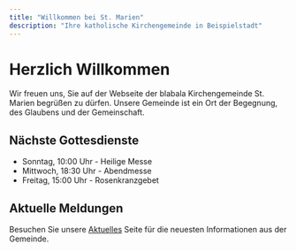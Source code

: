 ```yaml
---
title: "Willkommen bei St. Marien"
description: "Ihre katholische Kirchengemeinde in Beispielstadt"
---
```


# Herzlich Willkommen

Wir freuen uns, Sie auf der Webseite der blabala  Kirchengemeinde St. Marien begrüßen zu dürfen. Unsere Gemeinde ist ein Ort der Begegnung, des Glaubens und der Gemeinschaft.

## Nächste Gottesdienste

- Sonntag, 10:00 Uhr - Heilige Messe
- Mittwoch, 18:30 Uhr - Abendmesse
- Freitag, 15:00 Uhr - Rosenkranzgebet

## Aktuelle Meldungen

Besuchen Sie unsere [Aktuelles](/aktuelles) Seite für die neuesten Informationen aus der Gemeinde.
